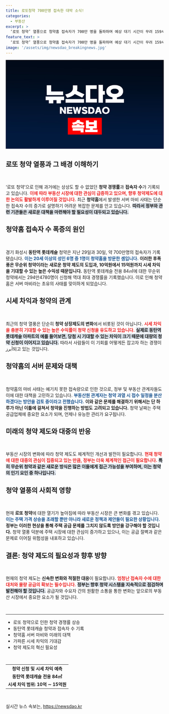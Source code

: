 ```yaml
---
title: 로또청약 700만명 접속한 대박 소식!
categories:
  - 부동산
excerpt: >
  ‘로또 청약’ 열풍으로 청약홈 접속자가 700만 명을 돌파하며 예상 대기 시간이 무려 159시간에 이르렀다. 정부가 이를 해결하기 위해 청약 접수 일정을 조정하는 방안을 검토 중이다.
feature_text: >
  ‘로또 청약’ 열풍으로 청약홈 접속자가 700만 명을 돌파하며 예상 대기 시간이 무려 159시간에 이르렀다. 정부가 이를 해결하기 위해 청약 접수 일정을 조정하는 방안을 검토 중이다.
image: '/assets/img/newsdao_breakingnews.jpg'
---
```


<p><img src="/assets/img/newsdao_breakingnews.jpg" alt="firstkoreanews 속보" /></p>

<h2 data-ke-size="size26">로또 청약 열풍과 그 배경 이해하기</h2>

<p data-ke-size="size16">&nbsp;</p>

<p>‘로또 청약’으로 인해 과거에는 상상도 할 수 없었던 <strong>청약 경쟁률</strong>과 <strong>접속자 수</strong>가 기록되고 있습니다. <b><span style="color: #ee2323;">이에 따라 부동산 시장에 대한 관심이 급증하고 있으며, 향후 청약제도에 대한 논의도 활발하게 이루어질 것입니다.</span></b> 최근 <strong>청약홈</strong>에서 발생한 서버 마비 사태는 단순한 접속자 수의 증가로 설명하기 어려운 복잡한 문제를 안고 있습니다. <b><span style="background-color: #21538527;">따라서 정부와 관련 기관들은 새로운 대책을 마련해야 할 필요성이 대두되고 있습니다.</span></b> </p>

<h2 data-ke-size="size26">청약홈 접속자 수 폭증의 원인</h2>

<p data-ke-size="size16">&nbsp;</p>

<p>경기 화성시 <strong>동탄역 롯데캐슬</strong> 청약은 지난 29일과 30일, 약 700만명의 접속자가 기록됐습니다. <b><span style="color: #1a5490;">이는 20세 이상의 성인 6명 중 1명이 청약홈을 방문한 셈입니다.</span></b> <b><span style="ee2323;">이러한 후폭풍은 무순위 청약이라는 새로운 청약 제도의 도입과, 10억원에서 15억원까지 시세 차익을 기대할 수 있는 높은 수익성 때문입니다.</span></b> 동탄역 롯데캐슬 전용 84㎡에 대한 무순위 청약에서는 294만4780명이 신청해 역대 최대 경쟁률을 기록했습니다. 이로 인해 청약홈은 서버 마비라는 초유의 사태를 맞이하게 되었습니다.</p>

<h2 data-ke-size="size26">시세 차익과 청약의 관계</h2>

<p data-ke-size="size16">&nbsp;</p>

<p>최근의 청약 열풍은 단순히 <strong>청약 상장제도의 변화</strong>에서 비롯된 것이 아닙니다. <b><span style="color: #ee2323;">시세 차익을 충분히 기대할 수 있는 높은 수익률이 청약 신청을 유도하고 있습니다.</span></b> <b><span style="background-color: #21538527;">실제로 동탄역 롯데캐슬 아파트의 예를 들어보면, 당첨 시 기대할 수 있는 차익이 크기 때문에 대량의 청약 신청이 이어지고 있습니다.</span></b> 따라서 사람들이 이 기회를 어떻게든 잡고자 하는 경쟁이 أبرز되고 있는 것입니다.</p>

<h2 data-ke-size="size26">청약홈의 서버 문제와 대책</h2>

<p data-ke-size="size16">&nbsp;</p>

<p>청약홈의 마비 사태는 예기치 못한 접속량으로 인한 것으로, 정부 및 부동산 관계자들도 이에 대한 대책을 고민하고 있습니다. <b><span style="color: #1a5490;">부동산원 관계자는 청약 과열 시 접수 일정을 분산하겠다는 방안을 검토 중이라고 전했습니다.</span></b> <b><span style="ee2323;">이와 같은 문제를 해결하기 위해서는 단 하루가 아닌 이틀에 걸쳐서 청약을 진행하는 방법도 고려되고 있습니다.</span></b> 청약 날짜는 주택공급업체에 중요한 요소가 되며, 언제나 유능한 관리가 요구됩니다. </p>

<h2 data-ke-size="size26">미래의 청약 제도와 대중의 반응</h2>

<p data-ke-size="size16">&nbsp;</p>

<p>부동산 시장의 변화에 따라 청약 제도도 체계적인 개선과 발전이 필요합니다. <b><span style="color: #ee2323;">현재 청약에 대한 대중의 관심이 집중되고 있는 만큼, 정부는 더욱 체계적인 접근이 필요합니다.</span></b> <b><span style="background-color: #21538527;">특히 무순위 청약과 같은 새로운 방식은 많은 이들에게 접근 가능성을 부여하며, 이는 청약의 인기 요인 중 하나입니다.</span></b> </p>

<h2 data-ke-size="size26">청약 열풍의 사회적 영향</h2>

<p data-ke-size="size16">&nbsp;</p>

<p>현재 <strong>로또 청약</strong>에 대한 열기가 높아짐에 따라 부동산 시장은 큰 변화를 겪고 있습니다. <b><span style="color: #1a5490;">이는 주택 가격 상승을 초래할 뿐만 아니라 새로운 정책과 제안들이 필요한 상황입니다.</span></b> <b><span style="ee2323;">정부는 이러한 현상을 통해 주택 공급 문제를 그치지 않도록 방안을 강구해야 할 것입니다.</span></b> 청약 열풍 덕분에 주택 시장에 대한 관심이 증가하고 있으나, 이는 공급 절벽과 같은 문제로 이어질 위험성을 내포하고 있습니다.</p>

<h2 data-ke-size="size26">결론: 청약 제도의 필요성과 향후 방향</h2>

<p data-ke-size="size16">&nbsp;</p>

<p>현재의 청약 제도는 <strong>신속한 변화와 적절한 대응</strong>이 필요합니다. <b><span style="color: #ee2323;">엄청난 접속자 수에 대한 대처와 물량 공급의 확보는 필수입니다.</span></b> <b><span style="background-color: #21538527;">정부는 향후 청약 시스템을 지속적으로 점검하며 발전해야 할 것입니다.</span></b> 공급자와 수요자 간의 원활한 소통을 통한 변화는 앞으로의 부동산 시장에서 중요한 요소가 될 것입니다. </p>

<p data-ke-size="size16">&nbsp;</p> 

<hr />

<ul>
    <li>로또 청약으로 인한 청약 경쟁률 상승</li>
    <li>동탄역 롯데캐슬 청약과 접속자 수 기록</li>
    <li>청약홈 서버 마비와 미래의 대책</li>
    <li>가파른 시세 차익의 기대감</li>
    <li>청약 제도의 혁신 필요성</li>
</ul>

<p data-ke-size="size16">&nbsp;</p> 

<table style="width: 100%;">
    <tr>
        <td style="text-align: center; height: 17px;"><b>청약 신청 및 시세 차익 예측</b></td>
    </tr> 
    <tr>
        <td style="text-align: center; height: 17px;"><b>동탄역 롯데캐슬 전용 84㎡</b></td>
    </tr>
    <tr>
        <td style="text-align: center; height: 17px;"><b>시세 차익 범위: 10억 ∼ 15억원</b></td>
    </tr>
</table> 

<p data-ke-size="size16">&nbsp;</p> 
실시간 뉴스 속보는, <a href="https://newsdao.kr" rel="dofollow">https://newsdao.kr</a>


